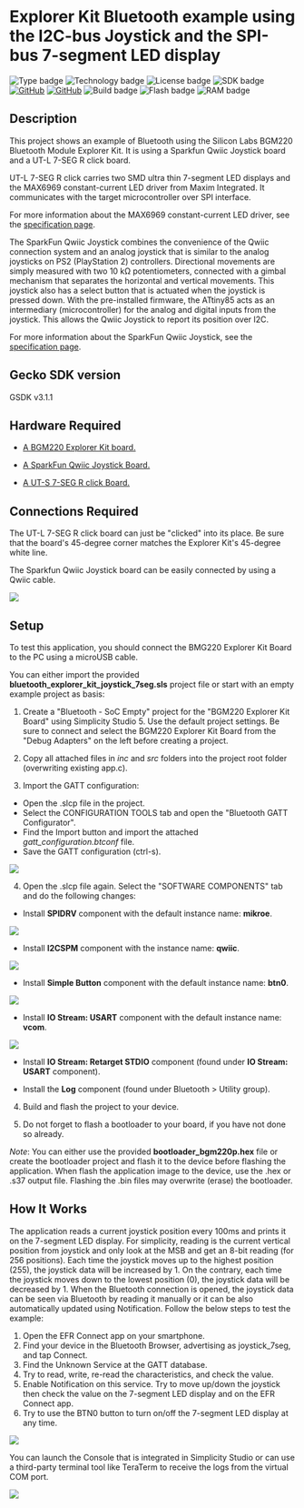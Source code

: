 # Explorer Kit Bluetooth example using the I2C-bus Joystick and the SPI-bus 7-segment LED display #
![Type badge](https://img.shields.io/badge/dynamic/json?url=https://raw.githubusercontent.com/SiliconLabs/application_examples_ci/master/bluetooth_applications/bluetooth_explorer_kit_joystick_7seg_common.json&label=Type&query=type&color=green)
![Technology badge](https://img.shields.io/badge/dynamic/json?url=https://raw.githubusercontent.com/SiliconLabs/application_examples_ci/master/bluetooth_applications/bluetooth_explorer_kit_joystick_7seg_common.json&label=Technology&query=technology&color=green)
![License badge](https://img.shields.io/badge/dynamic/json?url=https://raw.githubusercontent.com/SiliconLabs/application_examples_ci/master/bluetooth_applications/bluetooth_explorer_kit_joystick_7seg_common.json&label=License&query=license&color=green)
![SDK badge](https://img.shields.io/badge/dynamic/json?url=https://raw.githubusercontent.com/SiliconLabs/application_examples_ci/master/bluetooth_applications/bluetooth_explorer_kit_joystick_7seg_common.json&label=SDK&query=sdk&color=green)
[![GitHub](https://img.shields.io/badge/Sparkfun-Qwiic%20Joystick-green)](https://www.sparkfun.com/products/15168)
[![GitHub](https://img.shields.io/badge/Mikroe-UT%207%20SEG%20R%20CLICK-green)](https://www.mikroe.com/ut-s-7-seg-r-click)
![Build badge](https://img.shields.io/endpoint?url=https://raw.githubusercontent.com/SiliconLabs/application_examples_ci/master/bluetooth_applications/bluetooth_explorer_kit_joystick_7seg_build_status.json)
![Flash badge](https://img.shields.io/badge/dynamic/json?url=https://raw.githubusercontent.com/SiliconLabs/application_examples_ci/master/bluetooth_applications/bluetooth_explorer_kit_joystick_7seg_common.json&label=Flash&query=flash&color=blue)
![RAM badge](https://img.shields.io/badge/dynamic/json?url=https://raw.githubusercontent.com/SiliconLabs/application_examples_ci/master/bluetooth_applications/bluetooth_explorer_kit_joystick_7seg_common.json&label=RAM&query=ram&color=blue)
## Description ##

This project shows an example of Bluetooth using the Silicon Labs BGM220 Bluetooth Module Explorer Kit. It is using a Sparkfun Qwiic Joystick board and a UT-L 7-SEG R click board.

UT-L 7-SEG R click carries two SMD ultra thin 7-segment LED displays and the MAX6969 constant-current LED driver from Maxim Integrated. It communicates with the target microcontroller over SPI interface.

For more information about the MAX6969 constant-current LED driver, see the [specification page](https://datasheets.maximintegrated.com/en/ds/MAX6969.pdf).

The SparkFun Qwiic Joystick combines the convenience of the Qwiic connection system and an analog joystick that is similar to the analog joysticks on PS2 (PlayStation 2) controllers. Directional movements are simply measured with two 10 kΩ potentiometers, connected with a gimbal mechanism that separates the horizontal and vertical movements. This joystick also has a select button that is actuated when the joystick is pressed down. With the pre-installed firmware, the ATtiny85 acts as an intermediary (microcontroller) for the analog and digital inputs from the joystick. This allows the Qwiic Joystick to report its position over I2C.

For more information about the SparkFun Qwiic Joystick, see the [specification page](https://learn.sparkfun.com/tutorials/qwiic-joystick-hookup-guide).

## Gecko SDK version ##

GSDK v3.1.1

## Hardware Required ##

- [A BGM220 Explorer Kit board.](https://www.silabs.com/development-tools/wireless/bluetooth/bgm220-explorer-kit)

- [A SparkFun Qwiic Joystick Board.](https://www.sparkfun.com/products/15168)

- [A UT-S 7-SEG R click Board.](https://www.mikroe.com/ut-s-7-seg-r-click)

## Connections Required ##

The UT-L 7-SEG R click board can just be "clicked" into its place. Be sure that the board's 45-degree corner matches the Explorer Kit's 45-degree white line.

The Sparkfun Qwiic Joystick board can be easily connected by using a Qwiic cable.

![](images/connection.png)

## Setup ##

To test this application, you should connect the BMG220 Explorer Kit Board to the PC using a microUSB cable.

You can either import the provided **bluetooth_explorer_kit_joystick_7seg.sls** project file or start with an empty example project as basis:

1. Create a "Bluetooth - SoC Empty" project for the "BGM220 Explorer Kit Board" using Simplicity Studio 5. Use the default project settings. Be sure to connect and select the BGM220 Explorer Kit Board from the "Debug Adapters" on the left before creating a project.

2. Copy all attached files in *inc* and *src* folders into the project root folder (overwriting existing app.c).

3. Import the GATT configuration:
- Open the .slcp file in the project.
- Select the CONFIGURATION TOOLS tab and open the "Bluetooth GATT Configurator".
- Find the Import button and import the attached *gatt_configuration.btconf* file.
- Save the GATT configuration (ctrl-s).

![](images/import_gatt_configuaration.png)

4. Open the .slcp file again. Select the "SOFTWARE COMPONENTS" tab and do the following changes:

- Install **SPIDRV** component with the default instance name: **mikroe**.

![](images/spi_mikroe_component.png)

- Install **I2CSPM** component with the instance name: **qwiic**.

![](images/i2c_qwiic_component.png)

- Install **Simple Button** component with the default instance name: **btn0**.

![](images/button_component.png)

- Install **IO Stream: USART** component with the default instance name: **vcom**.

![](images/usart_component.png)

- Install **IO Stream: Retarget STDIO** component (found under **IO Stream: USART** component).

- Install the **Log** component (found under Bluetooth > Utility group).

4. Build and flash the project to your device.

5. Do not forget to flash a bootloader to your board, if you have not done so already.

*Note*: You can either use the provided **bootloader_bgm220p.hex** file or create the bootloader project and flash it to the device before flashing the application. When flash the application image to the device, use the .hex or .s37 output file. Flashing the .bin files may overwrite (erase) the bootloader.

## How It Works ##

The application reads a current joystick position every 100ms and prints it on the 7-segment LED display. For simplicity, reading is the current vertical position from joystick and only look at the MSB and get an 8-bit reading (for 256 positions). Each time the joystick moves up to the highest position (255), the joystick data will be increased by 1. On the contrary, each time the joystick moves down to the lowest position (0), the joystick data will be decreased by 1. When the Bluetooth connection is opened, the joystick data can be seen via Bluetooth by reading it manually or it can be also automatically updated using Notification.
Follow the below steps to test the example:

1. Open the EFR Connect app on your smartphone.
2. Find your device in the Bluetooth Browser, advertising as joystick_7seg, and tap Connect.
3. Find the Unknown Service at the GATT database.
4. Try to read, write, re-read the characteristics, and check the value.
5. Enable Notification on this service. Try to move up/down the joystick then check the value on the 7-segment LED display and on the EFR Connect app.
6. Try to use the BTN0 button to turn on/off the 7-segment LED display at any time.

![](images/efr_connect.png)

You can launch the Console that is integrated in Simplicity Studio or can use a third-party terminal tool like TeraTerm to receive the logs from the virtual COM port.

![](images/console.png)
